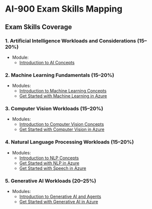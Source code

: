 # AI-900 Exam Skills Mapping

## Exam Skills Coverage

### 1. Artificial Intelligence Workloads and Considerations (15–20%)

- Module:
  - [Introduction to AI Concepts](/01-ai-fundamentals/introduction-to-ai-concepts.md)

### 2. Machine Learning Fundamentals (15–20%)

- Modules:
  - [Introduction to Machine Learning Concepts](/02-machine-learning/introduction-to-machine-learning-concepts.md)
  - [Get Started with Machine Learning in Azure](/02-machine-learning/get-started-with-machine-learning-in-azure.md)

### 3. Computer Vision Workloads (15–20%)

- Modules:
  - [Introduction to Computer Vision Concepts](/05-computer-vision/introduction-to-computer-vision-concepts.md)
  - [Get Started with Computer Vision in Azure](/05-computer-vision/get-started-with-computer-vision-in-azure.md)

### 4. Natural Language Processing Workloads (15–20%)

- Modules:
  - [Introduction to NLP Concepts](/04-natural-language-processing/introduction-to-nlp-concepts.md)
  - [Get Started with NLP in Azure](/04-natural-language-processing/get-started-with-nlp-in-azure.md)
  - [Get Started with Speech in Azure](/04-natural-language-processing/get-started-with-speech-in-azure.md)

### 5. Generative AI Workloads (20–25%)

- Modules:
  - [Introduction to Generative AI and Agents](/03-generative-ai/introduction-to-generative-ai-and-agents.md)
  - [Get Started with Generative AI in Azure](/03-generative-ai/get-started-with-generative-ai-in-azure.md)
